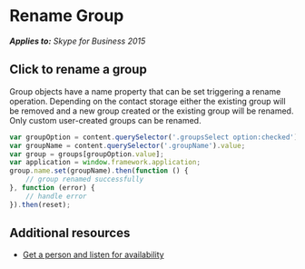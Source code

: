 
# Rename Group


 _**Applies to:** Skype for Business 2015_

## Click to rename a group

Group objects have a name property that can be set triggering a rename operation.  Depending on the contact storage either the existing group will be removed and a new group created or the existing group will be renamed.  Only custom user-created groups can be renamed.

```js
var groupOption = content.querySelector('.groupsSelect option:checked');
var groupName = content.querySelector('.groupName').value;
var group = groups[groupOption.value];
var application = window.framework.application;
group.name.set(groupName).then(function () {
    // group renamed successfully
}, function (error) {
    // handle error
}).then(reset);
```

## Additional resources

- [Get a person and listen for availability](ListenForAvailability.md)
